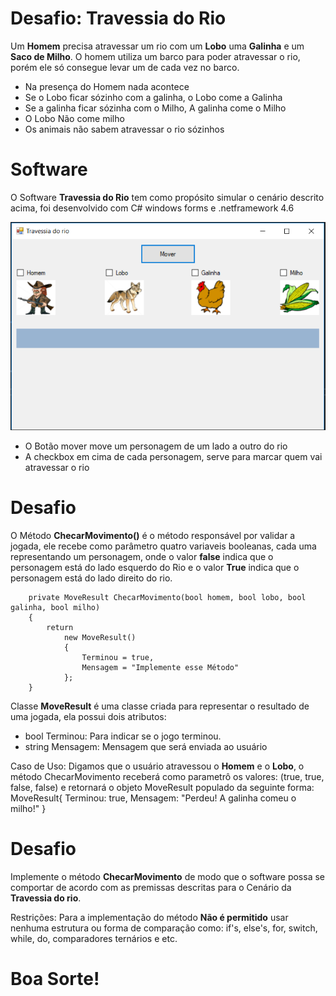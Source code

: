 # Desafio: Travessia do Rio

Um **Homem** precisa atravessar um rio com um **Lobo** uma **Galinha** e um **Saco de Milho**.
O homem utiliza um barco para poder atravessar o rio, porém ele só consegue levar um de cada vez no barco.
  - Na presença do Homem nada acontece
  - Se o Lobo ficar sózinho com a galinha, o Lobo come a Galinha
  - Se a galinha ficar sózinha com o Milho, A galinha come o Milho
  - O Lobo Não come milho
  - Os animais não sabem atravessar o rio sózinhos
 
# Software
O Software **Travessia do Rio** tem como propósito simular o cenário descrito acima, foi desenvolvido com C# windows forms e .netframework 4.6

![Banana](/tela.png)
- O Botão mover move um personagem de um lado a outro do rio
- A checkbox em cima de cada personagem, serve para marcar quem vai atravessar o rio

# Desafio
O Método **ChecarMovimento()** é o método responsável por validar a jogada, ele recebe como parâmetro quatro variaveis booleanas, cada uma representando um personagem, onde o valor **false** indica que o personagem está do lado esquerdo do Rio e o valor **True** indica que o personagem está do lado direito do rio.

        private MoveResult ChecarMovimento(bool homem, bool lobo, bool galinha, bool milho)
        {
            return
                new MoveResult()
                {
                    Terminou = true,
                    Mensagem = "Implemente esse Método"
                };
        }

Classe **MoveResult** é uma classe criada para representar o resultado de uma jogada, ela possui dois atributos:
- bool Terminou: Para indicar se o jogo terminou.
- string Mensagem: Mensagem que será enviada ao usuário

Caso de Uso:
Digamos que o usuário atravessou o **Homem** e o **Lobo**, o método ChecarMovimento receberá como parametrô os valores: (true, true, false, false) e retornará o objeto MoveResult populado da seguinte forma:
MoveResult{
    Terminou: true,
    Mensagem: "Perdeu! A galinha comeu o milho!"
}

# Desafio
Implemente o método **ChecarMovimento** de modo que o software possa se comportar de acordo com as premissas descritas para o Cenário da **Travessia do rio**.

Restrições:
Para a implementação do método **Não é permitido** usar nenhuma estrutura ou forma de comparação como: if's, else's, for, switch, while, do, comparadores ternários e etc.

# Boa Sorte!


